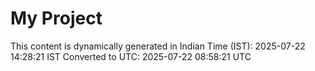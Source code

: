 # My Project

This content is dynamically generated in Indian Time (IST): 2025-07-22 14:28:21 IST
Converted to UTC: 2025-07-22 08:58:21 UTC
